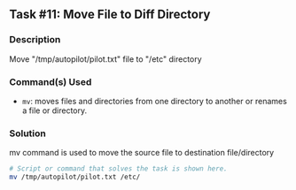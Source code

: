 ## Task #11: Move File to Diff Directory

### Description
Move "/tmp/autopilot/pilot.txt" file to "/etc" directory

### Command(s) Used
- `mv`: moves files and directories from one directory to another or renames a file or directory.

### Solution
mv command is used to move the source file to destination file/directory

```bash
# Script or command that solves the task is shown here.
mv /tmp/autopilot/pilot.txt /etc/
```